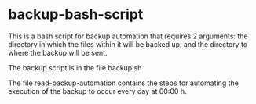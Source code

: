 # backup-bash-script

This is a bash script for backup automation that requires 2 arguments: the directory in which the files within it will be backed up, and the directory to where the backup will be sent. 


The backup script is in the file backup.sh

The file read-backup-automation contains the steps for automating the execution of the backup to occur every day at 00:00 h.